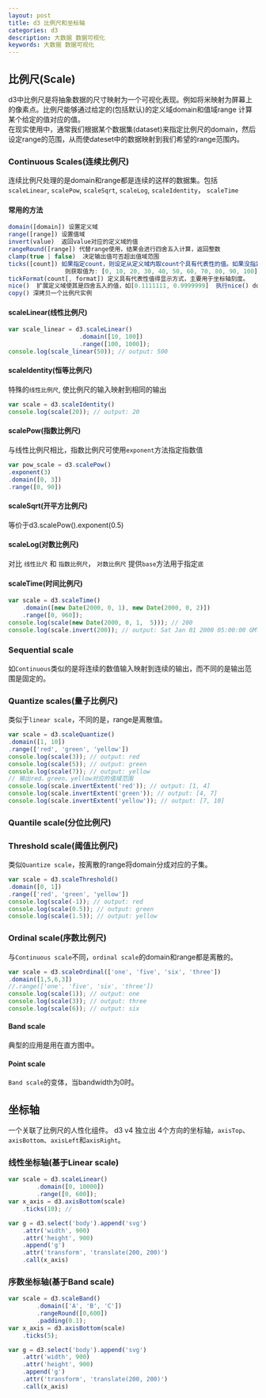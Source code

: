 ```yaml
---
layout: post
title: d3 比例尺和坐标轴
categories: d3
description: 大数据 数据可视化
keywords: 大数据 数据可视化
---
```


## 比例尺(Scale)

d3中比例尺是将抽象数据的尺寸映射为一个可视化表现。例如将米映射为屏幕上的像素点。比例尺能够通过给定的(包括默认)的定义域domain和值域range
计算某个给定的值对应的值。  
在现实使用中，通常我们根据某个数据集(dataset)来指定比例尺的domain，然后设定range的范围，从而使dateset中的数据映射到我们希望的range范围内。

### Continuous Scales(连续比例尺)
连续比例尺处理的是domain和range都是连续的这样的数据集。包括`scaleLinear`, `scalePow`, `scaleSqrt`,
`scaleLog`, `scaleIdentity`， `scaleTime`

#### 常用的方法
~~~ javascript
domain([domain]) 设置定义域
range([range]) 设置值域
invert(value)  返回value对应的定义域的值
rangeRound([range]) 代替range使用，结果会进行四舍五入计算，返回整数
clamp(true | false)  决定输出值可否超出值域范围
ticks([count]) 如果指定count，则设定从定义域内取count个具有代表性的值。如果没指定，则获取count个(默认10个)值，如定义域为[0, 100],
                则获取值为: [0, 10, 20, 30, 40, 50, 60, 70, 80, 90, 100]。主要用于设置坐标轴的刻度。
tickFormat(count[, format]) 定义具有代表性值得显示方式，主要用于坐标轴刻度。
nice()  扩展定义域使其是四舍五入的值，如[0.1111111, 0.9999999]  执行nice() domain被修改为[0.1, 1]
copy() 深拷贝一个比例尺实例
~~~

#### scaleLinear(线性比例尺)
~~~ javascript
var scale_linear = d3.scaleLinear()
                    .domain([10, 100])
                    .range([100, 1000]);
console.log(scale_linear(50)); // output: 500
~~~

#### scaleIdentity(恒等比例尺)
特殊的`线性比例尺`, 使比例尺的输入映射到相同的输出
~~~ javascript
var scale = d3.scaleIdentity()
console.log(scale(20)); // output: 20
~~~

#### scalePow(指数比例尺)
与线性比例尺相比，指数比例尺可使用`exponent`方法指定指数值
~~~ javascript
var pow_scale = d3.scalePow()
.exponent(3)
.domain([0, 3])
.range([0, 90])
~~~

#### scaleSqrt(开平方比例尺)
等价于d3.scalePow().exponent(0.5)

#### scaleLog(对数比例尺)
对比 `线性比尺` 和 `指数比例尺`， `对数比例尺` 提供`base`方法用于指定`底`

#### scaleTime(时间比例尺)
~~~ javascript
var scale = d3.scaleTime()
    .domain([new Date(2000, 0, 1), new Date(2000, 0, 2)])
    .range([0, 960]);
console.log(scale(new Date(2000, 0, 1,  5))); // 200
console.log(scale.invert(200)); // output: Sat Jan 01 2000 05:00:00 GMT+0800 (CST)
~~~

### Sequential scale
如`Continuous`类似的是将连续的数值输入映射到连续的输出，而不同的是输出范围是固定的。

### Quantize scales(量子比例尺)
类似于`linear scale`，不同的是，range是离散值。
~~~ javascript
var scale = d3.scaleQuantize()
.domain([1, 10])
.range(['red', 'green', 'yellow'])
console.log(scale(3)); // output: red
console.log(scale(5)); // output: green
console.log(scale(7)); // output: yellow
// 输出red、green、yellow对应的值域范围
console.log(scale.invertExtent('red')); // output: [1, 4]
console.log(scale.invertExtent('green')); // output: [4, 7]
console.log(scale.invertExtent('yellow')); // output: [7, 10]
~~~

### Quantile scale(分位比例尺)

### Threshold scale(阈值比例尺)
类似`Quantize scale`，按离散的range将domain分成对应的子集。
~~~ javascript
var scale = d3.scaleThreshold()
.domain([0, 1])
.range(['red', 'green', 'yellow'])
console.log(scale(-1)); // output: red
console.log(scale(0.5)); // output: green
console.log(scale(1.5)); // output: yellow
~~~

### Ordinal scale(序数比例尺)
与`Continuous scale`不同，`ordinal scale`的domain和range都是离散的。
~~~ javascript
var scale = d3.scaleOrdinal(['one', 'five', 'six', 'three'])
.domain([1,5,6,3])
//.range(['one', 'five', 'six', 'three'])
console.log(scale(1)); // output: one
console.log(scale(3)); // output: three
console.log(scale(6)); // output: six
~~~

#### Band scale
典型的应用是用在直方图中。
#### Point scale
`Band scale`的变体，当bandwidth为0时。


## 坐标轴
一个关联了比例尺的人性化组件。
d3 v4 独立出 4个方向的坐标轴，`axisTop`、`axisBottom`、`axisLeft`和`axisRight`。

### 线性坐标轴(基于Linear scale)
~~~ javascript
var scale = d3.scaleLinear()
        .domain([0, 10000])
        .range([0, 600]);
var x_axis = d3.axisBottom(scale)
    .ticks(10); // 

var g = d3.select('body').append('svg')
    .attr('width', 900)
    .attr('height', 900)
    .append('g')
    .attr('transform', 'translate(200, 200)')
    .call(x_axis)
~~~

### 序数坐标轴(基于Band scale)
~~~ javascript
var scale = d3.scaleBand()
        .domain(['A', 'B', 'C'])
        .rangeRound([0,600])
        .padding(0.1);
var x_axis = d3.axisBottom(scale)
    .ticks(5);

var g = d3.select('body').append('svg')
    .attr('width', 900)
    .attr('height', 900)
    .append('g')
    .attr('transform', 'translate(200, 200)')
    .call(x_axis)
~~~
